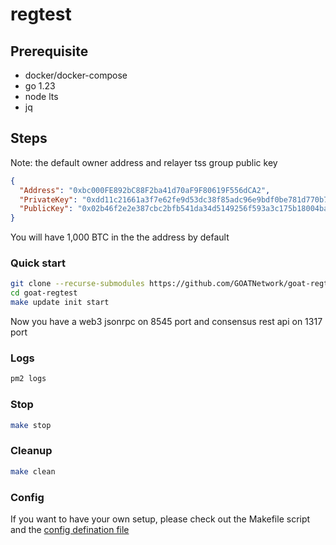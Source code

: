 # regtest

## Prerequisite

- docker/docker-compose
- go 1.23
- node lts
- jq

## Steps

Note: the default owner address and relayer tss group public key

```json
{
  "Address": "0xbc000FE892bC88F2ba41d70aF9F80619F556dCA2",
  "PrivateKey": "0xdd11c21661a3f7e62fe9d53dc38f85adc96e9bdf0be781d770b7789c545e107f",
  "PublicKey": "0x02b46f2e2e387cbc2bfb541da34d5149256f593a3c175b18004ba21db23d2b8c24"
}
```

You will have 1,000 BTC in the the address by default

### Quick start

```sh
git clone --recurse-submodules https://github.com/GOATNetwork/goat-regtest.git
cd goat-regtest
make update init start
```

Now you have a web3 jsonrpc on 8545 port and consensus rest api on 1317 port

### Logs

```sh
pm2 logs
```

### Stop

```sh
make stop
```

### Cleanup

```sh
make clean
```

### Config

If you want to have your own setup, please check out the Makefile script and the [config defination file](https://github.com/GOATNetwork/goat-contracts/blob/main/task/deploy/param.ts)

